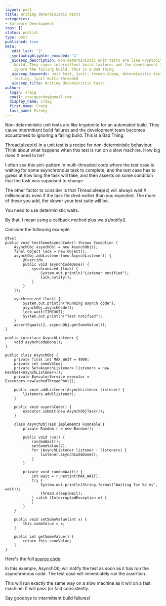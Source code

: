 ```yaml
---
layout: post
title: Writing deterministic tests
categories:
- Software Development
tags: []
status: publish
type: post
published: true
meta:
  _edit_last: '2'
  _syntaxhighlighter_encoded: '1'
  _aioseop_description: Non-deterministic unit tests are like kryptonite for an automated
    build. They cause intermittent build failures and the development team start to
    ignore the failing build. This is a Bad Thing.
  _aioseop_keywords: unit test, junit, thread.sleep, deterministic testing, multi-threaded
    testing, junit multi-threaded
  _aioseop_title: Writing deterministic tests
author:
  login: craig
  email: craigpardey@gmail.com
  display_name: craig
  first_name: Craig
  last_name: Pardey
---
```


Non-deterministic unit tests are like kryptonite for an automated build. They
cause intermittent build failures and the development team becomes accustomed
to ignoring a failing build. This is a Bad Thing.

Thread.sleep(x) in a unit test is a recipe for non-deterministic behaviour.
Think about what happens when this test is run on a slow machine. How big does
X need to be?

I often see this anti-pattern in multi-threaded code where the test case is
waiting for some asynchronous task to complete, and the test case has to guess
at how long the task will take, and then asserts on some condition that the
task was supposed to change.

The other factor to consider is that Thread.sleep(x) will always wait X
milliseconds even if the task finished earlier than you expected. The more of
these you add, the slower your test suite will be.

You need to use deterministic waits.

By that, I mean using a callback method plus wait()/notify().

Consider the following example:

	@Test
	public void testSomeAsynchCode() throws Exception {
		AsynchObj asynchObj = new AsynchObj();
		final Object lock = new Object();
		asynchObj.addListener(new AsynchListener() {
			@Override
			public void asynchCodeDone() {
				synchronized (lock) {
					System.out.println("Listener notified");
					lock.notify();
				}
			}
		});

		synchronized (lock) {
			System.out.println("Running asynch code");
			asynchObj.asynchCode();
			lock.wait(TIMEOUT);
			System.out.println("Test notified");
		}
		assertEquals(2, asynchObj.getSomeValue());
	}

	public interface AsynchListener {
		void asynchCodeDone();
	}

	public class AsynchObj {
		private final int MAX_WAIT = 4000;
		private int someValue;
		private Set<AsynchListener> listeners = new HashSet<AsynchListener>();
		private ExecutorService executor = Executors.newCachedThreadPool();

		public void addListener(AsynchListener listener) {
			listeners.add(listener);
		}

		public void asynchCode() {
			executor.submit(new AsynchObjTask());
		}

		class AsynchObjTask implements Runnable {
			private Random r = new Random();

			public void run() {
				randomWait();
				setSomeValue(2);
				for (AsynchListener listener : listeners) {
					listener.asynchCodeDone();
				}
			}

			private void randomWait() {
				int wait = r.nextInt(MAX_WAIT);
				try {
					System.out.println(String.format("Waiting for %d ms", wait));
					Thread.sleep(wait);
				} catch (InterruptedException e) {
				}
			}
		}

		public void setSomeValue(int x) {
			this.someValue = x;
		}

		public int getSomeValue() {
			return this.someValue;
		}
	}

Here's the full [source code](http://craigpardey.com/wp/wp-content/uploads/2013/10/asynch.zip).

In this example, AsynchObj will notify the test as soon as it has run the
asynchronous code. The test case will immediately run the assertion.

This will run exactly the same way on a slow machine as it will on a fast
machine. It will pass (or fail) consistently.

Say goodbye to intermittent build failures!

